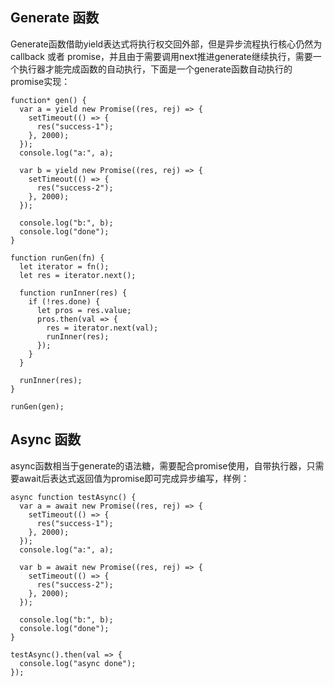 ## Generate 函数

Generate函数借助yield表达式将执行权交回外部，但是异步流程执行核心仍然为 callback 或者 promise，并且由于需要调用next推进generate继续执行，需要一个执行器才能完成函数的自动执行，下面是一个generate函数自动执行的promise实现：


	function* gen() {
	  var a = yield new Promise((res, rej) => {
	    setTimeout(() => {
	      res("success-1");
	    }, 2000);
	  });
	  console.log("a:", a);
	
	  var b = yield new Promise((res, rej) => {
	    setTimeout(() => {
	      res("success-2");
	    }, 2000);
	  });
	
	  console.log("b:", b);
	  console.log("done");
	}
	
	function runGen(fn) {
	  let iterator = fn();
	  let res = iterator.next();
	
	  function runInner(res) {
	    if (!res.done) {
	      let pros = res.value;
	      pros.then(val => {
	        res = iterator.next(val);
	        runInner(res);
	      });
	    }
	  }
	
	  runInner(res);
	}
	
	runGen(gen);

## Async 函数

async函数相当于generate的语法糖，需要配合promise使用，自带执行器，只需要await后表达式返回值为promise即可完成异步编写，样例：

	async function testAsync() {
	  var a = await new Promise((res, rej) => {
	    setTimeout(() => {
	      res("success-1");
	    }, 2000);
	  });
	  console.log("a:", a);
	
	  var b = await new Promise((res, rej) => {
	    setTimeout(() => {
	      res("success-2");
	    }, 2000);
	  });
	
	  console.log("b:", b);
	  console.log("done");
	}
	
	testAsync().then(val => {
	  console.log("async done");
	});
